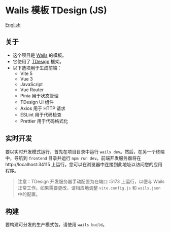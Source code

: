 
# Wails 模板 TDesign (JS)

[English](./README.md)

## 关于

- 这个项目是 [Wails](https://wails.io/) 的模板。
- 它使用了 [TDesign](https://tdesign.tencent.com/) 框架。
- 以下选项用于生成前端：
    - Vite 5
    - Vue 3
    - JavaScript
    - Vue Router
    - Pinia 用于状态管理
    - TDesign UI 组件
    - Axios 用于 HTTP 请求
    - ESLint 用于代码检查
    - Prettier 用于代码格式化

## 实时开发

要以实时开发模式运行，首先在项目目录中运行 `wails dev`。然后，在另一个终端中，导航到 `frontend` 目录并运行 `npm run dev`。前端开发服务器将在 http://localhost:34115 上运行。您可以在浏览器中连接到此地址以访问您的应用程序。

> 注意：TDesign 开发服务器手动配置为在端口 :5173 上运行，以便与 Wails 正常工作。如果需要更改，请相应地调整 `vite.config.js` 和 `wails.json` 中的配置。

## 构建

要构建可分发的生产模式包，请使用 `wails build`。
